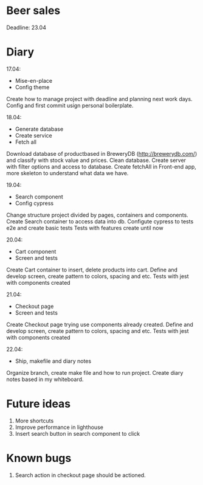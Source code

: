# Beer sales

Deadline: 23.04

# Diary
17.04:
- Mise-en-place
- Config theme

Create how to manage project with deadline and planning next work days. Config and first commit usign personal boilerplate.

18.04:
- Generate database
- Create service
- Fetch all

Download database of productbased in BreweryDB (http://brewerydb.com/) and classify with stock value and prices. Clean database.
Create server with filter options and access to database.
Create fetchAll in Front-end app, more skeleton to understand what data we have.

19.04:
- Search component
- Config cypress

Change structure project divided by pages, containers and components.
Create Search container to access data into db.
Configute cypress to tests e2e and create basic tests
Tests with features create until now

20.04:
- Cart component
- Screen and tests

Create Cart container to insert, delete products into cart.
Define and develop screen, create pattern to colors, spacing and etc.
Tests with jest with components created

21.04:
- Checkout page
- Screen and tests

Create Checkout page trying use components already created.
Define and develop screen, create pattern to colors, spacing and etc.
Tests with jest with components created

22.04:
- Ship, makefile and diary notes

Organize branch, create make file and how to run project.
Create diary notes based in my whiteboard.

# Future ideas
1. More shortcuts
2. Improve performance in lighthouse
3. Insert search button in search component to click

# Known bugs
1. Search action in checkout page should be actioned.